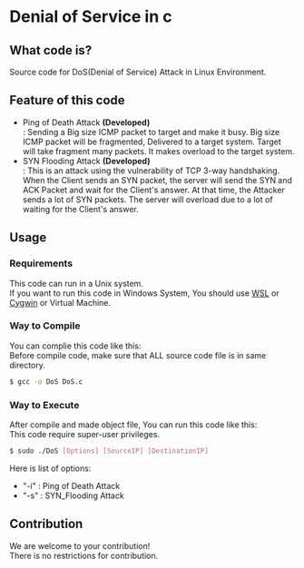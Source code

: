 # Denial of Service in c

## What code is?
Source code for DoS(Denial of Service) Attack in Linux Environment.

## Feature of this code
- Ping of Death Attack <b>(Developed)</b>
<br>: Sending a Big size ICMP packet to target and make it busy. Big size ICMP packet will be fragmented, Delivered to a target system. Target will take fragment many packets. It makes overload to the target system. 
- SYN Flooding Attack <b>(Developed)</b>
<br>: This is an attack using the vulnerability of TCP 3-way handshaking. When the Client sends an SYN packet, the server will send the SYN and ACK Packet and wait for the Client's answer. At that time, the Attacker sends a lot of SYN packets. The server will overload due to a lot of waiting for the Client's answer.

## Usage
### Requirements
This code can run in a Unix system. <br>
If you want to run this code in Windows System, You should use [WSL](https://docs.microsoft.com/en-us/windows/wsl/about) or [Cygwin](https://www.cygwin.com/) or Virtual Machine.

### Way to Compile
You can complie this code like this:
<br>Before compile code, make sure that ALL source code file is in same directory.
```bash
$ gcc -o DoS DoS.c
```

### Way to Execute
After compile and made object file, You can run this code like this:
<br>This code require super-user privileges.
```bash
$ sudo ./DoS [Options] [SourceIP] [DestinationIP]
```
Here is list of options:
- "-i" : Ping of Death Attack
- "-s" : SYN_Flooding Attack

## Contribution
We are welcome to your contribution! <br>
There is no restrictions for contribution. <br>

